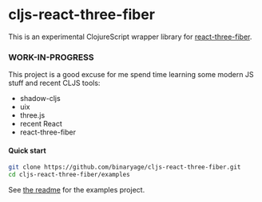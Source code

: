 # cljs-react-three-fiber

This is an experimental ClojureScript wrapper library for [react-three-fiber](https://github.com/react-spring/react-three-fiber).

### WORK-IN-PROGRESS

This project is a good excuse for me spend time learning some modern JS stuff and recent CLJS tools:

* shadow-cljs
* uix
* three.js
* recent React
* react-three-fiber  

#### Quick start

```bash
git clone https://github.com/binaryage/cljs-react-three-fiber.git
cd cljs-react-three-fiber/examples
``` 

See [the readme](examples/readme.md) for the examples project.
